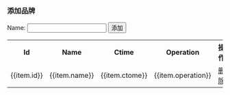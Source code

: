 <!DOCTYPE html>
<html>
	<head>
		<meta charset="utf-8">
		<title></title>
		<link rel="stylesheet" href="https://cdn.jsdelivr.net/npm/bootstrap@3.3.7/dist/css/bootstrap.min.css" integrity="sha384-BVYiiSIFeK1dGmJRAkycuHAHRg32OmUcww7on3RYdg4Va+PmSTsz/K68vbdEjh4u" crossorigin="anonymous">
		<script src="js/vue.js" type="text/javascript" charset="utf-8"></script>
		<script src="https://cdn.staticfile.org/vue-resource/1.5.1/vue-resource.min.js" type="text/javascript" charset="utf-8"></script>
	</head>
	<body>
		<div id="app">
			<div class="panel panel-primary">
				<div class="panel-heading">
					<h3 class="panel-title">添加品牌</h3>
				</div>
			</div>
			<div class="panel-body form-inline">
				<label>
					Name:
					<input type="text" name="" id="" value="" class="form-control"  v-model="name"/>
				</label>
					<input type="button" name="" id="" value="添加" @click="add" class="btn btn-primary"/>
			</div>
			<table class="table table-bordered table-hover table-striped">
				<tr>
					<th>Id</th>
					<th>Name</th>
					<th>Ctime</th>
					<th>Operation</th>
					<th>操作</th>
				</tr>
				<tr v-for="item in list" :key="item.id">
					<td>{{item.id}}</td>
					<td>{{item.name}}</td>
					<td>{{item.ctome}}</td>
					<td>{{item.operation}}</td>
					<td><a href="" @click.prevent="del(item.id)">删除</a></td>
				</tr>
			</table>
		</div>
	</body>
	<script type="text/javascript">
		//如果我们通过全局配置了，应该以相对路径开头，前面不能带/ 否则不启用根路径做拼接
		Vue.http.options.root='http://www.liulongbin.top:3005/';
		//全局启用emulateJSON选项
		Vue.http.options.emulateJSON=true;
		window.onload=function(){
			var app=new Vue({
				el:'#app',
				data:{
					list:[//存放所有品牌列表的数组
						{id:1,name:'五菱宏光',ctime:new Date()},
						{id:2,name:'五菱宏光',ctime:new Date()}
					]
				},
				created(){//当vm实例的data和methods初始化完毕后，vm实例会自动化执行created
					this.getAllList()
					this.name=''
				},
				methods:{
					add(){//添加品牌列表到后台服务器
						//分析：
						//1.听过查看 数据API接口，发现，要发送一个Post请求，
						//2.this.$http.post()中接受三个参数
						//2.1 第一个参数：要请求的url地址
						//2.2 第二个参数：要提交服务器的数据，要以对象形式提交给服务器{name:this.name}
						//3.3 第三个参数：是一个配置对象，要以哪种表单数据类型提交过去，{emulateJSON:true}
						//3.在post方法中，使用.then来设置成功的回调函数，如果想要拿成功的结果，需要result.body
					
						this.$http.post('api/addproduct',{name:this.name}).then(result=>{
							if(result.body.status===0){
								this.getAllList()
							}else{
								alert("失败")
							}
					})
					},
					getAllList(){//获取所有车的品牌列表
						this.$http.get('api/getprodlist').then(result=>{
							var result=result.body
							if(result.status===0){
								this.list=result.message
								console.log("成功了")
							}else{
								alert("获取数据失败")
							}
						})
					},
					
					del(id){//删除品牌
						this.$http.get('api/delproduct/'+id).then(result=>{
							if(result.body.status===0){
								this.getAllList()
							}else{
								alert("删除失败")
							}
						})
					}
				},
				
			})
	}
	</script>
</html>
